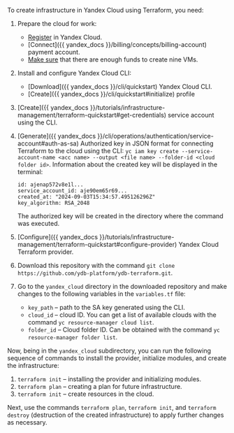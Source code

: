 To create infrastructure in Yandex Cloud using Terraform, you need:

1. Prepare the cloud for work:

     * [Register](https://console.yandex.cloud) in Yandex Cloud.
     * [Connect]({{ yandex_docs }}/billing/concepts/billing-account) payment account.
     * [Make sure](https://billing.yandex.cloud) that there are enough funds to create nine VMs.

2. Install and configure Yandex Cloud CLI:

     * [Download]({{ yandex_docs }}/cli/quickstart) Yandex Cloud CLI.
     * [Create]({{ yandex_docs }}/cli/quickstart#initialize) profile

3. [Create]({{ yandex_docs }}/tutorials/infrastructure-management/terraform-quickstart#get-credentials) service account using the CLI.
4. [Generate]({{ yandex_docs }}/cli/operations/authentication/service-account#auth-as-sa) Authorized key in JSON format for connecting Terraform to the cloud using the CLI: `yc iam key create --service-account-name <acc name> --output <file name> --folder-id <cloud folder id>`. Information about the created key will be displayed in the terminal:

     ```text
    id: ajenap572v8e1l...
    service_account_id: aje90em65r69...
    created_at: "2024-09-03T15:34:57.495126296Z"
    key_algorithm: RSA_2048
    ```

    The authorized key will be created in the directory where the command was executed.

5. [Configure]({{ yandex_docs }}/tutorials/infrastructure-management/terraform-quickstart#configure-provider) Yandex Cloud Terraform provider.
6. Download this repository with the command `git clone https://github.com/ydb-platform/ydb-terraform.git`.
7. Go to the `yandex_cloud` directory in the downloaded repository and make changes to the following variables in the `variables.tf` file:

     * `key_path` – path to the SA key generated using the CLI.
     * `cloud_id` – cloud ID. You can get a list of available clouds with the command `yc resource-manager cloud list`.
     * `folder_id` – Cloud folder ID. Can be obtained with the command `yc resource-manager folder list`.

Now, being in the `yandex_cloud` subdirectory, you can run the following sequence of commands to install the provider, initialize modules, and create the infrastructure:

1. `terraform init` – installing the provider and initializing modules.
1. `terraform plan` – creating a plan for future infrastructure.
1. `terraform init` – create resources in the cloud.

Next, use the commands `terraform plan`, `terraform init`, and `terraform destroy` (destruction of the created infrastructure) to apply further changes as necessary.
